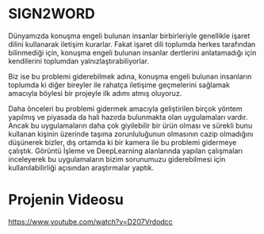 # SIGN2WORD

Dünyamızda konuşma engeli bulunan insanlar birbirleriyle genellikle işaret dilini kullanarak iletişim kurarlar.
Fakat işaret dili toplumda herkes tarafından bilinmediği için, konuşma engeli bulunan insanlar dertlerini anlatamadığı
için kendilerini toplumdan yalnızlaştırabiliyorlar. 

Biz ise bu problemi giderebilmek adına, konuşma engeli bulunan insanların toplumda ki diğer bireyler ile rahatça iletişime
geçmelerini sağlamak amacıyla böylesi bir projeyle ilk adımı atmış oluyoruz.

Daha önceleri bu problemi gidermek amacıyla geliştirilen birçok yöntem yapılmış ve piyasada da hali hazırda bulunmakta olan
uygulamaları vardır. Ancak bu uygulamaların daha çok giyilebilir bir ürün olması ve sürekli bunu kullanan kişinin üzerinde taşıma
zorunluluğunun olmasının cazip olmadığını düşünerek bizler, dış ortamda ki bir kamera ile bu problemi gidermeye çalıştık. 
Görüntü İşleme ve DeepLearning alanlarında yapılan çalışmaları inceleyerek bu uygulamaların bizim sorunumuzu giderebilmesi için
kullanılabilirliği açısından araştırmalar yaptık.
# Projenin Videosu
https://www.youtube.com/watch?v=D207Vrdodcc
